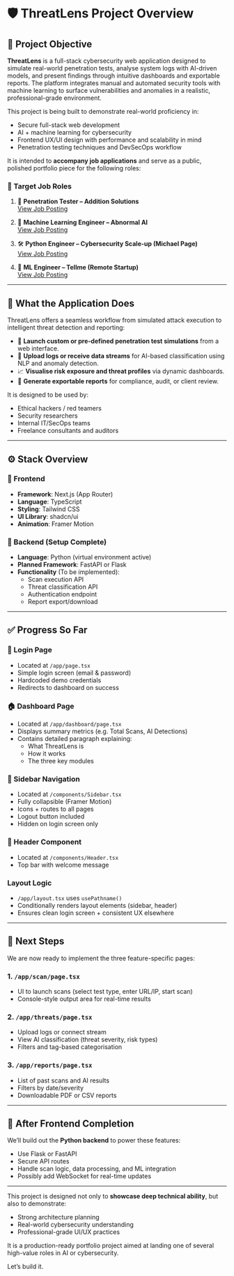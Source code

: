 # 🛡️ ThreatLens Project Overview

## 📌 Project Objective

**ThreatLens** is a full-stack cybersecurity web application designed to simulate real-world penetration tests, analyse system logs with AI-driven models, and present findings through intuitive dashboards and exportable reports. The platform integrates manual and automated security tools with machine learning to surface vulnerabilities and anomalies in a realistic, professional-grade environment.

This project is being built to demonstrate real-world proficiency in:

- Secure full-stack web development
- AI + machine learning for cybersecurity
- Frontend UX/UI design with performance and scalability in mind
- Penetration testing techniques and DevSecOps workflow

It is intended to **accompany job applications** and serve as a public, polished portfolio piece for the following roles:

### 🎯 Target Job Roles

1. 🔐 **Penetration Tester – Addition Solutions**  
   [View Job Posting](https://uk.indeed.com/viewjob?jk=8c9db4f76f7cbef5)

2. 🧠 **Machine Learning Engineer – Abnormal AI**  
   [View Job Posting](https://uk.indeed.com/q-fully-remote-machine-learning-%C2%A370%2C000-jobs.html)

3. 🛠️ **Python Engineer – Cybersecurity Scale-up (Michael Page)**  
   [View Job Posting](https://machinelearningjobs.co.uk/view-job/python-engineer-cyber-security-da9747fc83af)

4. 💼 **ML Engineer – Tellme (Remote Startup)**  
   [View Job Posting](https://uk.linkedin.com/jobs/view/machine-learning-engineer-%C2%A350k%E2%80%93%C2%A370k-%2B-equity-remote-uk-at-tellme-4249975436)

---

## 🧠 What the Application Does

ThreatLens offers a seamless workflow from simulated attack execution to intelligent threat detection and reporting:

- 🔧 **Launch custom or pre-defined penetration test simulations** from a web interface.
- 🧪 **Upload logs or receive data streams** for AI-based classification using NLP and anomaly detection.
- 📈 **Visualise risk exposure and threat profiles** via dynamic dashboards.
- 📄 **Generate exportable reports** for compliance, audit, or client review.

It is designed to be used by:

- Ethical hackers / red teamers
- Security researchers
- Internal IT/SecOps teams
- Freelance consultants and auditors

---

## ⚙️ Stack Overview

### 🧩 Frontend

- **Framework**: Next.js (App Router)
- **Language**: TypeScript
- **Styling**: Tailwind CSS
- **UI Library**: shadcn/ui
- **Animation**: Framer Motion

### 🧩 Backend (Setup Complete)

- **Language**: Python (virtual environment active)
- **Planned Framework**: FastAPI or Flask
- **Functionality** (To be implemented):
  - Scan execution API
  - Threat classification API
  - Authentication endpoint
  - Report export/download

---

## ✅ Progress So Far

### 🔐 Login Page

- Located at `/app/page.tsx`
- Simple login screen (email & password)
- Hardcoded demo credentials
- Redirects to dashboard on success

### 🏠 Dashboard Page

- Located at `/app/dashboard/page.tsx`
- Displays summary metrics (e.g. Total Scans, AI Detections)
- Contains detailed paragraph explaining:
  - What ThreatLens is
  - How it works
  - The three key modules

### 📑 Sidebar Navigation

- Located at `/components/Sidebar.tsx`
- Fully collapsible (Framer Motion)
- Icons + routes to all pages
- Logout button included
- Hidden on login screen only

### 🧭 Header Component

- Located at `/components/Header.tsx`
- Top bar with welcome message

### Layout Logic

- `/app/layout.tsx` uses `usePathname()`
- Conditionally renders layout elements (sidebar, header)
- Ensures clean login screen + consistent UX elsewhere

---

## 🧭 Next Steps

We are now ready to implement the three feature-specific pages:

### 1. `/app/scan/page.tsx`

- UI to launch scans (select test type, enter URL/IP, start scan)
- Console-style output area for real-time results

### 2. `/app/threats/page.tsx`

- Upload logs or connect stream
- View AI classification (threat severity, risk types)
- Filters and tag-based categorisation

### 3. `/app/reports/page.tsx`

- List of past scans and AI results
- Filters by date/severity
- Downloadable PDF or CSV reports

---

## 🧠 After Frontend Completion

We’ll build out the **Python backend** to power these features:

- Use Flask or FastAPI
- Secure API routes
- Handle scan logic, data processing, and ML integration
- Possibly add WebSocket for real-time updates

---

This project is designed not only to **showcase deep technical ability**, but also to demonstrate:

- Strong architecture planning
- Real-world cybersecurity understanding
- Professional-grade UI/UX practices

It is a production-ready portfolio project aimed at landing one of several high-value roles in AI or cybersecurity.

Let’s build it.
